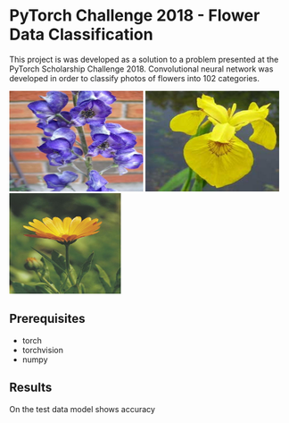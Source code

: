 # PyTorch Challenge 2018 - Flower Data Classification

This project is was developed as a solution to a problem presented at the PyTorch Scholarship Challenge 2018. Convolutional neural network was developed in order to classify photos of flowers into 102 categories.

<img src="images/flower1.jpg" width="240" height="180"> <img src="images/flower2.jpg" width="240" height="180"> <img src="images/flower3.jpg" width="200" height="180">

## Prerequisites

* torch
* torchvision
* numpy 

## Results

On the test data model shows accuracy 
